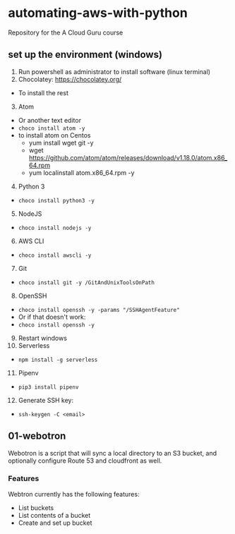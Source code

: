 # automating-aws-with-python

Repository for the A Cloud Guru course

## set up the environment (windows)
1. Run powershell as administrator to install software (linux terminal)
2. Chocolatey: https://chocolatey.org/
  - To install the rest
3. Atom
  - Or another text editor
  - `choco install atom -y`
  - to install atom on Centos
     - yum install wget git -y
     - wget https://github.com/atom/atom/releases/download/v1.18.0/atom.x86_64.rpm
     - yum localinstall atom.x86_64.rpm -y
4. Python 3
  - `choco install python3 -y`
5. NodeJS
  - `choco install nodejs -y`
6. AWS CLI
  - `choco install awscli -y`
7. Git
  - `choco install git -y /GitAndUnixToolsOnPath`
8. OpenSSH
  - `choco install openssh -y -params "/SSHAgentFeature"`
  - Or if that doesn't work:
  - `choco install openssh -y`
9. Restart windows
10. Serverless
  - `npm install -g serverless`
11. Pipenv
  - `pip3 install pipenv`
12. Generate SSH key:
  - `ssh-keygen -C <email>`

## 01-webotron

Webotron is a script that will sync a local directory to an S3 bucket, and optionally configure Route 53 and cloudfront as well.

### Features

Webtron currently has the following features:

- List buckets
- List contents of a bucket
- Create and set up bucket
